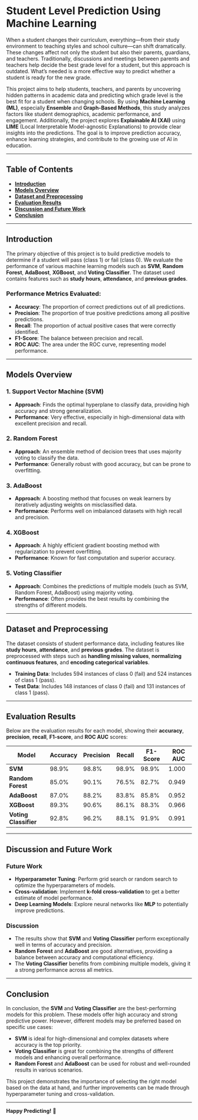 # **Student Level Prediction Using Machine Learning**

When a student changes their curriculum, everything—from their study environment to teaching styles and school culture—can shift dramatically. These changes affect not only the student but also their parents, guardians, and teachers. Traditionally, discussions and meetings between parents and teachers help decide the best grade level for a student, but this approach is outdated. What’s needed is a more effective way to predict whether a student is ready for the new grade.

This project aims to help students, teachers, and parents by uncovering hidden patterns in academic data and predicting which grade level is the best fit for a student when changing schools. By using **Machine Learning (ML)**, especially **Ensemble** and **Graph-Based Methods**, this study analyzes factors like student demographics, academic performance, and engagement. Additionally, the project explores **Explainable AI (XAI)** using **LIME** (Local Interpretable Model-agnostic Explanations) to provide clear insights into the predictions. The goal is to improve prediction accuracy, enhance learning strategies, and contribute to the growing use of AI in education.

---

## **Table of Contents**

- **[Introduction](#introduction)**
- **[Models Overview](#models-overview)**
- **[Dataset and Preprocessing](#dataset-and-preprocessing)**
- **[Evaluation Results](#evaluation-results)**
- **[Discussion and Future Work](#discussion-and-future-work)**
- **[Conclusion](#conclusion)**

---

## **Introduction**

The primary objective of this project is to build predictive models to determine if a student will pass (class 1) or fail (class 0). We evaluate the performance of various machine learning models such as **SVM**, **Random Forest**, **AdaBoost**, **XGBoost**, and **Voting Classifier**. The dataset used contains features such as **study hours**, **attendance**, and **previous grades**.

### **Performance Metrics Evaluated:**

- **Accuracy**: The proportion of correct predictions out of all predictions.
- **Precision**: The proportion of true positive predictions among all positive predictions.
- **Recall**: The proportion of actual positive cases that were correctly identified.
- **F1-Score**: The balance between precision and recall.
- **ROC AUC**: The area under the ROC curve, representing model performance.

---

## **Models Overview**

### 1. **Support Vector Machine (SVM)**  
- **Approach**: Finds the optimal hyperplane to classify data, providing high accuracy and strong generalization.
- **Performance**: Very effective, especially in high-dimensional data with excellent precision and recall.

### 2. **Random Forest**  
- **Approach**: An ensemble method of decision trees that uses majority voting to classify the data.
- **Performance**: Generally robust with good accuracy, but can be prone to overfitting.

### 3. **AdaBoost**  
- **Approach**: A boosting method that focuses on weak learners by iteratively adjusting weights on misclassified data.
- **Performance**: Performs well on imbalanced datasets with high recall and precision.

### 4. **XGBoost**  
- **Approach**: A highly efficient gradient boosting method with regularization to prevent overfitting.
- **Performance**: Known for fast computation and superior accuracy.

### 5. **Voting Classifier**  
- **Approach**: Combines the predictions of multiple models (such as SVM, Random Forest, AdaBoost) using majority voting.
- **Performance**: Often provides the best results by combining the strengths of different models.

---

## **Dataset and Preprocessing**

The dataset consists of student performance data, including features like **study hours**, **attendance**, and **previous grades**. The dataset is preprocessed with steps such as **handling missing values**, **normalizing continuous features**, and **encoding categorical variables**.

- **Training Data**: Includes 594 instances of class 0 (fail) and 524 instances of class 1 (pass).
- **Test Data**: Includes 148 instances of class 0 (fail) and 131 instances of class 1 (pass).

---

## **Evaluation Results**

Below are the evaluation results for each model, showing their **accuracy**, **precision**, **recall**, **F1-score**, and **ROC AUC** scores:

| Model                | Accuracy | Precision | Recall | F1-Score | ROC AUC |
|----------------------|----------|-----------|--------|----------|---------|
| **SVM**               | 98.9%    | 98.8%     | 98.9%  | 98.9%    | 1.000   |
| **Random Forest**     | 85.0%    | 90.1%     | 76.5%  | 82.7%    | 0.949   |
| **AdaBoost**          | 87.0%    | 88.2%     | 83.8%  | 85.8%    | 0.952   |
| **XGBoost**           | 89.3%    | 90.6%     | 86.1%  | 88.3%    | 0.966   |
| **Voting Classifier** | 92.8%    | 96.2%     | 88.1%  | 91.9%    | 0.991   |

---

## **Discussion and Future Work**

### **Future Work**
- **Hyperparameter Tuning**: Perform grid search or random search to optimize the hyperparameters of models.
- **Cross-validation**: Implement **k-fold cross-validation** to get a better estimate of model performance.
- **Deep Learning Models**: Explore neural networks like **MLP** to potentially improve predictions.

### **Discussion**
- The results show that **SVM** and **Voting Classifier** perform exceptionally well in terms of accuracy and precision.  
- **Random Forest** and **AdaBoost** are good alternatives, providing a balance between accuracy and computational efficiency.  
- The **Voting Classifier** benefits from combining multiple models, giving it a strong performance across all metrics.

---

## **Conclusion**

In conclusion, the **SVM** and **Voting Classifier** are the best-performing models for this problem. These models offer high accuracy and strong predictive power. However, different models may be preferred based on specific use cases:

- **SVM** is ideal for high-dimensional and complex datasets where accuracy is the top priority.
- **Voting Classifier** is great for combining the strengths of different models and enhancing overall performance.
- **Random Forest** and **AdaBoost** can be used for robust and well-rounded results in various scenarios.

This project demonstrates the importance of selecting the right model based on the data at hand, and further improvements can be made through hyperparameter tuning and cross-validation.

---

**Happy Predicting!** 🚀
